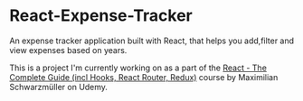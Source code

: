 # React-Expense-Tracker
An expense tracker application built with React, that helps you add,filter and view expenses based on years.

This is a project I'm currently working on as a part of the [React - The Complete Guide (incl Hooks, React Router, Redux)](https://www.udemy.com/course/react-the-complete-guide-incl-redux/) course by Maximilian Schwarzmüller on Udemy.
